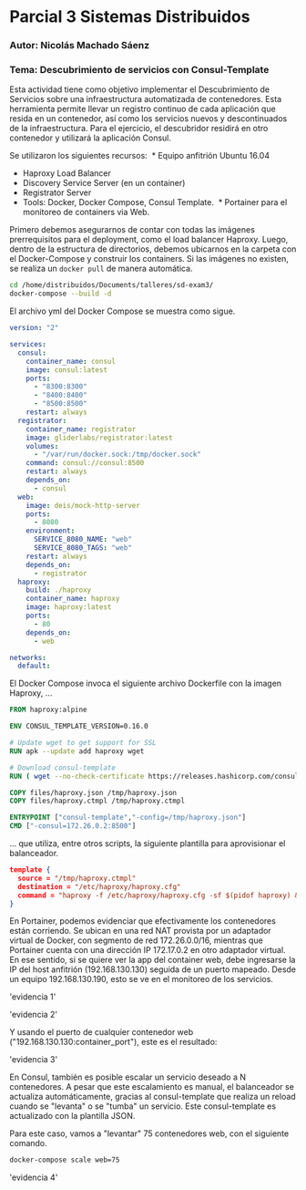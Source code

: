 # Parcial 3 Sistemas Distribuidos
### Autor: Nicolás Machado Sáenz
### Tema: Descubrimiento de servicios con Consul-Template

Esta actividad tiene como objetivo implementar el Descubrimiento de Servicios sobre una infraestructura
automatizada de contenedores. Esta herramienta permite llevar un registro continuo de cada aplicación
que resida en un contenedor, así como los servicios nuevos y descontinuados de la infraestructura. Para
el ejercicio, el descubridor residirá en otro contenedor y utilizará la aplicación Consul.

Se utilizaron los siguientes recursos:
  * Equipo anfitrión Ubuntu 16.04
  * Haproxy Load Balancer
  * Discovery Service Server (en un container)
  * Registrator Server
  * Tools: Docker, Docker Compose, Consul Template.
  * Portainer para el monitoreo de containers via Web.
  
Primero debemos asegurarnos de contar con todas las imágenes prerrequisitos para el deployment, como el 
load balancer Haproxy. Luego, dentro de la estructura de directorios, debemos ubicarnos en la carpeta con
el Docker-Compose y construir los containers. Si las imágenes no existen, se realiza un ```docker pull``` de
manera automática.

```bash
cd /home/distribuidos/Documents/talleres/sd-exam3/
docker-compose --build -d
```

El archivo yml del Docker Compose se muestra como sigue.

```yml
version: "2"

services:
  consul:
    container_name: consul
    image: consul:latest
    ports:
      - "8300:8300"
      - "8400:8400"
      - "8500:8500"
    restart: always
  registrator:
    container_name: registrator
    image: gliderlabs/registrator:latest
    volumes:
      - "/var/run/docker.sock:/tmp/docker.sock"
    command: consul://consul:8500
    restart: always
    depends_on:
      - consul
  web:
    image: deis/mock-http-server
    ports:
      - 8080
    environment:
      SERVICE_8080_NAME: "web"
      SERVICE_8080_TAGS: "web"
    restart: always
    depends_on:
      - registrator
  haproxy:
    build: ./haproxy
    container_name: haproxy
    image: haproxy:latest
    ports:
      - 80
    depends_on:
      - web

networks:
  default:
```

El Docker Compose invoca el siguiente archivo Dockerfile con la imagen Haproxy, ...

```Dockerfile
FROM haproxy:alpine

ENV CONSUL_TEMPLATE_VERSION=0.16.0

# Update wget to get support for SSL
RUN apk --update add haproxy wget

# Download consul-template
RUN ( wget --no-check-certificate https://releases.hashicorp.com/consul-template/${CONSUL_TEMPLATE_VERSION}/consul-template_${CONSUL_TEMPLATE_VERSION}_linux_amd64.zip -O /tmp/consul_template.zip && unzip /tmp/consul_template.zip && mv consul-template /usr/bin && rm -rf /tmp/* )

COPY files/haproxy.json /tmp/haproxy.json
COPY files/haproxy.ctmpl /tmp/haproxy.ctmpl

ENTRYPOINT ["consul-template","-config=/tmp/haproxy.json"]
CMD ["-consul=172.26.0.2:8500"]
```

... que utiliza, entre otros scripts, la siguiente plantilla para aprovisionar el balanceador.

```json
template {
  source = "/tmp/haproxy.ctmpl"
  destination = "/etc/haproxy/haproxy.cfg"
  command = "haproxy -f /etc/haproxy/haproxy.cfg -sf $(pidof haproxy) &"
}
```

En Portainer, podemos evidenciar que efectivamente los contenedores están corriendo. Se ubican en una red
NAT provista por un adaptador virtual de Docker, con segmento de red 172.26.0.0/16, mientras que Portainer
cuenta con una dirección IP 172.17.0.2 en otro adaptador virtual. En ese sentido, si se quiere ver la app
del container web, debe ingresarse la IP del host anfitrión (192.168.130.130) seguida de un puerto mapeado.
Desde un equipo 192.168.130.190, esto se ve en el monitoreo de los servicios.

'evidencia 1'

'evidencia 2'

Y usando el puerto de cualquier contenedor web ("192.168.130.130:container_port"), este es el resultado:

'evidencia 3'

En Consul, también es posible escalar un servicio deseado a N contenedores. A pesar que este escalamiento es
manual, el balanceador se actualiza automáticamente, gracias al consul-template que realiza un reload cuando
se "levanta" o se "tumba" un servicio. Este consul-template es actualizado con la plantilla JSON.

Para este caso, vamos a "levantar" 75 contenedores web, con el siguiente comando.

```bash
docker-compose scale web=75
```

'evidencia 4'
